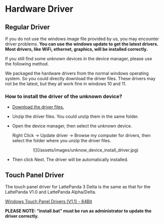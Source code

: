 # Hardware Driver

## Regular Driver
If you do not use the windows image file provided by us, you may encounter driver problems. **You can use the windows update to get the latest drivers. Most drivers, like WiFi, ethernet, graphics, will be installed correctly.** 

If you still find some unknown devices in the device manager, please use the following method.

We packaged the hardware drivers from the normal windows operating system. So you could directly download the driver files. These drivers may not be the latest, but they all work fine in windows 10 and 11.

### How to install the driver of the unknown device?

  * [Download the driver files.](https://www.dropbox.com/sh/q0rdgtnlp4wlajw/AADj-vQKuu5ZM3OCEmXDHWJka?dl=0)
  
  * Unzip the driver files. You could unzip them in the same folder.
  
  * Open the device manager, then select the unknown device. 

    Right Click -> Update driver -> Browse my computer for drivers, then select the folder where you unzip the driver files.
  
    <center>![](/assets/images/unknow_device_install_driver.jpg)</center>
  
  * Then click Next. The driver will be automatically installed.

## Touch Panel Driver

The touch panel driver for LattePanda 3 Delta is the same as that for the LattePanda V1.0 and LattePanda Alpha/Delta.

[Windows Touch Panel Drivers (V1.1) - 64Bit](https://github.com/LattePandaTeam/LattePanda-Win10-Software/raw/master/Drivers/4G64GB_Drivers/Touch/64%20bit%20GoodixTouchDriver%20v1.1.rar)



**PLEASE NOTE: “install.bat” must be run as administrator to update the driver correctly.**


